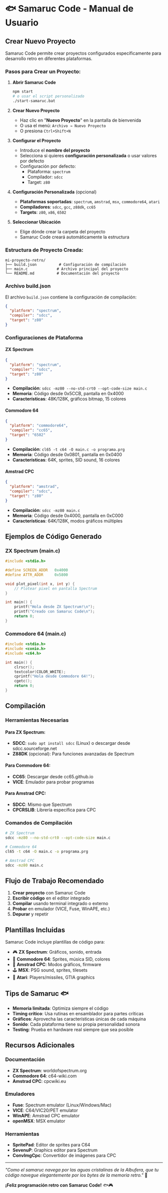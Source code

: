 # 🐟 Samaruc Code - Manual de Usuario

## Crear Nuevo Proyecto

Samaruc Code permite crear proyectos configurados específicamente para desarrollo retro en diferentes plataformas.

### Pasos para Crear un Proyecto:

1. **Abrir Samaruc Code**
   ```bash
   npm start
   # o usar el script personalizado
   ./start-samaruc.bat
   ```

2. **Crear Nuevo Proyecto**
   - Haz clic en "**Nuevo Proyecto**" en la pantalla de bienvenida
   - O usa el menú: `Archivo → Nuevo Proyecto`
   - O presiona `Ctrl+Shift+N`

3. **Configurar el Proyecto**
   - Introduce el **nombre del proyecto**
   - Selecciona si quieres **configuración personalizada** o usar valores por defecto
   - Configuración por defecto:
     - Plataforma: `spectrum`
     - Compilador: `sdcc`
     - Target: `z80`

4. **Configuración Personalizada** (opcional)
   - **Plataformas soportadas**: `spectrum`, `amstrad`, `msx`, `commodore64`, `atari`
   - **Compiladores**: `sdcc`, `gcc`, `z88dk`, `cc65`
   - **Targets**: `z80`, `x86`, `6502`

5. **Seleccionar Ubicación**
   - Elige dónde crear la carpeta del proyecto
   - Samaruc Code creará automáticamente la estructura

### Estructura de Proyecto Creada:

```
mi-proyecto-retro/
├── build.json          # Configuración de compilación
├── main.c             # Archivo principal del proyecto
└── README.md          # Documentación del proyecto
```

### Archivo build.json

El archivo `build.json` contiene la configuración de compilación:

```json
{
  "platform": "spectrum",
  "compiler": "sdcc",
  "target": "z80"
}
```

### Configuraciones de Plataforma

#### ZX Spectrum
```json
{
  "platform": "spectrum",
  "compiler": "sdcc",
  "target": "z80"
}
```
- **Compilación**: `sdcc -mz80 --no-std-crt0 --opt-code-size main.c`
- **Memoria**: Código desde 0x5CCB, pantalla en 0x4000
- **Características**: 48K/128K, gráficos bitmap, 15 colores

#### Commodore 64
```json
{
  "platform": "commodore64",
  "compiler": "cc65",
  "target": "6502"
}
```
- **Compilación**: `cl65 -t c64 -O main.c -o programa.prg`
- **Memoria**: Código desde 0x0801, pantalla en 0x0400
- **Características**: 64K, sprites, SID sound, 16 colores

#### Amstrad CPC
```json
{
  "platform": "amstrad",
  "compiler": "sdcc", 
  "target": "z80"
}
```
- **Compilación**: `sdcc -mz80 main.c`
- **Memoria**: Código desde 0x4000, pantalla en 0xC000
- **Características**: 64K/128K, modos gráficos múltiples

## Ejemplos de Código Generado

### ZX Spectrum (main.c)
```c
#include <stdio.h>

#define SCREEN_ADDR   0x4000
#define ATTR_ADDR     0x5800

void plot_pixel(int x, int y) {
    // Plotear pixel en pantalla Spectrum
}

int main() {
    printf("Hola desde ZX Spectrum!\n");
    printf("Creado con Samaruc Code\n");
    return 0;
}
```

### Commodore 64 (main.c)
```c
#include <stdio.h>
#include <conio.h>
#include <c64.h>

int main() {
    clrscr();
    textcolor(COLOR_WHITE);
    cprintf("Hola desde Commodore 64!");
    cgetc();
    return 0;
}
```

## Compilación

### Herramientas Necesarias

#### Para ZX Spectrum:
- **SDCC**: `sudo apt install sdcc` (Linux) o descargar desde sdcc.sourceforge.net
- **Z88DK** (opcional): Para funciones avanzadas de Spectrum

#### Para Commodore 64:
- **CC65**: Descargar desde cc65.github.io
- **VICE**: Emulador para probar programas

#### Para Amstrad CPC:
- **SDCC**: Mismo que Spectrum
- **CPCRSLIB**: Librería específica para CPC

### Comandos de Compilación

```bash
# ZX Spectrum
sdcc -mz80 --no-std-crt0 --opt-code-size main.c

# Commodore 64  
cl65 -t c64 -O main.c -o programa.prg

# Amstrad CPC
sdcc -mz80 main.c
```

## Flujo de Trabajo Recomendado

1. **Crear proyecto** con Samaruc Code
2. **Escribir código** en el editor integrado
3. **Compilar** usando terminal integrado o externo
4. **Probar** en emulador (VICE, Fuse, WinAPE, etc.)
5. **Depurar** y repetir

## Plantillas Incluidas

Samaruc Code incluye plantillas de código para:
- 🎮 **ZX Spectrum**: Gráficos, sonido, entrada
- 🎯 **Commodore 64**: Sprites, música SID, colores
- 🎪 **Amstrad CPC**: Modos gráficos, firmware
- 🕹️ **MSX**: PSG sound, sprites, tilesets
- 🎲 **Atari**: Players/missiles, GTIA graphics

## Tips de Samaruc 🐟

- **Memoria limitada**: Optimiza siempre el código
- **Timing crítico**: Usa rutinas en ensamblador para partes críticas
- **Gráficos**: Aprovecha las características únicas de cada máquina
- **Sonido**: Cada plataforma tiene su propia personalidad sonora
- **Testing**: Prueba en hardware real siempre que sea posible

## Recursos Adicionales

### Documentación
- **ZX Spectrum**: worldofspectrum.org
- **Commodore 64**: c64-wiki.com
- **Amstrad CPC**: cpcwiki.eu

### Emuladores
- **Fuse**: Spectrum emulator (Linux/Windows/Mac)
- **VICE**: C64/VIC20/PET emulator
- **WinAPE**: Amstrad CPC emulator
- **openMSX**: MSX emulator

### Herramientas
- **SpritePad**: Editor de sprites para C64
- **SevenuP**: Graphics editor para Spectrum
- **ConvImgCpc**: Convertidor de imágenes para CPC

---

*"Como el samaruc navega por las aguas cristalinas de la Albufera, que tu código navegue elegantemente por los bytes de la memoria retro."* 🌊

**¡Feliz programación retro con Samaruc Code!** 🐟🎮
